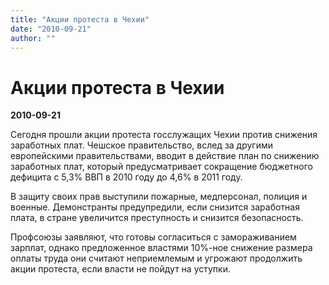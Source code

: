 ```yaml
---
title: "Акции протеста в Чехии"
date: "2010-09-21"
author: ""
---
```


# Акции протеста в Чехии

**2010-09-21** 

Сегодня прошли акции протеста госслужащих Чехии против снижения заработных плат. Чешское правительство, вслед за другими европейскими правительствами, вводит в действие план по снижению заработных плат, который предусматривает сокращение бюджетного дефицита с 5,3% ВВП в 2010 году до 4,6% в 2011 году.

В защиту своих прав выступили пожарные, медперсонал, полиция и военные. Демонстранты предупредили, если снизится заработная плата, в стране увеличится преступность и снизится безопасность.

Профсоюзы заявляют, что готовы согласиться с замораживанием зарплат, однако предложенное властями 10%-ное снижение размера оплаты труда они считают неприемлемым и угрожают продолжить акции протеста, если власти не пойдут на уступки.